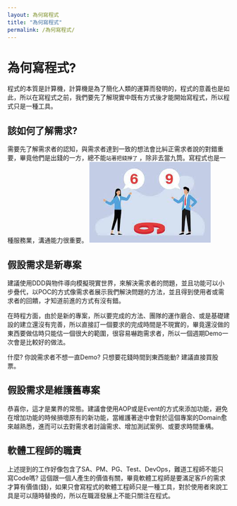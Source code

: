 ```yaml
---
layout: 為何寫程式
title: "為何寫程式"
permalink: /為何寫程式/
---
```


# 為何寫程式?

程式的本質是計算機，計算機是為了簡化人類的運算而發明的，程式的意義也是如此，所以在寫程式之前，我們要先了解現實中既有方式後才能開始寫程式，所以程式只是一種工具。

## 該如何了解需求?
需要先了解需求者的認知，與需求者達到一致的想法會比糾正需求者說的對錯重要，畢竟他們是出錢的一方，總不能`站著把錢掙了` ，除非去當九筒。寫程式也是一種服務業，溝通能力很重要。
![本地圖片](./images/SixNine.png)

## 假設需求是新專案
建議使用DDD與物件導向模擬現實世界，來解決需求者的問題，並且功能可以小步疊代，以POC的方式像需求者展示我們解決問題的方法，並且得到使用者或需求者的回饋，才知道前進的方式有沒有錯。

在時程方面，由於是新的專案，所以要完成的方法、團隊的運作磨合、或是基礎建設的建立還沒有完善，所以直接訂一個要求的完成時間是不現實的，畢竟還沒做的東西要做估時只能估一個很大的範圍，很容易嚇跑需求者，所以一個週期Demo一次會是比較好的做法。

什麼? 你說需求者不想一直Demo? 只想要花錢時間到東西能動?  建議直接買股票。

## 假設需求是維護舊專案
恭喜你，這才是業界的常態。建議會使用AOP或是Event的方式來添加功能，避免在增加功能的時候損壞原有的新功能，當維護著途中會對於這個專案的Domain愈來越熟悉，進而可以去對需求者討論需求、增加測試案例、或要求時間重構。

## 軟體工程師的職責
上述提到的工作好像包含了SA、PM、PG、Test、DevOps，難道工程師不能只寫Code嗎? 這個跟一個人產生的價值有關，畢竟軟體工程師是要滿足客戶的需求才算有價值(錢)，如果只會寫程式的軟體工程師只是一種工具，對於使用者來說工具是可以隨時替換的，所以在職涯發展上不能只關注在程式。